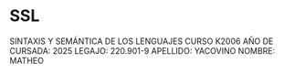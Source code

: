 # SSL
SINTAXIS Y SEMÁNTICA DE LOS LENGUAJES
CURSO K2006
AÑO DE CURSADA: 2025
LEGAJO: 220.901-9
APELLIDO: YACOVINO
NOMBRE: MATHEO
